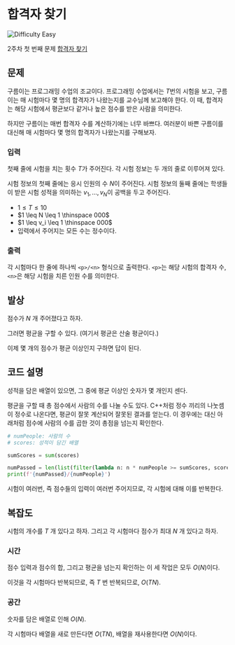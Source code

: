 # 합격자 찾기

![Difficulty Easy](https://img.shields.io/badge/Difficulty-Easy-green)

2주차 첫 번째 문제 [합격자 찾기][problem]

[problem]: https://edu.goorm.io/learn/lecture/33428/%EC%95%8C%EA%B3%A0%EB%A6%AC%EC%A6%98-%EB%A8%BC%EB%8D%B0%EC%9D%B4-%EC%B1%8C%EB%A6%B0%EC%A7%80-%EC%8B%9C%EC%A6%8C1/lesson/1669552/2%EC%A3%BC%EC%B0%A8-%EB%AC%B8%EC%A0%9C-1-%ED%95%A9%EA%B2%A9%EC%9E%90-%EC%B0%BE%EA%B8%B0



## 문제

구름이는 프로그래밍 수업의 조교이다.
프로그래밍 수업에서는 $T$번의 시험을 보고, 구름이는 매 시험마다 몇 명의 합격자가 나왔는지를 교수님께 보고해야 한다.
이 때, 합격자는 해당 시험에서 평균보다 같거나 높은 점수를 받은 사람을 의미한다.

하지만 구름이는 매번 합격자 수를 계산하기에는 너무 바쁘다.
여러분이 바쁜 구름이를 대신해 매 시험마다 몇 명의 합격자가 나왔는지를 구해보자.

### 입력

첫째 줄에 시험을 치는 횟수 $T$가 주어진다.
각 시험 정보는 두 개의 줄로 이루어져 있다.

시험 정보의 첫째 줄에는 응시 인원의 수 $N$이 주어진다.
시험 정보의 둘째 줄에는 학생들이 받은 시험 성적을 의미하는 $v_1, \dots, v_N$이 공백을 두고 주어진다.

- $1 \leq T \leq 10$
- $1 \leq N \leq 1 \thinspace 000$
- $1 \leq v_i \leq 1 \thinspace 000$
- 입력에서 주어지는 모든 수는 정수이다.

### 출력

각 시험마다 한 줄에 하나씩 `<p>/<n>` 형식으로 출력한다.
`<p>`는 해당 시험의 합격자 수, `<n>`은 해당 시험을 치른 인원 수를 의미한다.



## 발상

점수가 $N$ 개 주어졌다고 하자.

그러면 평균을 구할 수 있다.
(여기서 평균은 산술 평균이다.)

이제 몇 개의 점수가 평균 이상인지 구하면 답이 된다.


## 코드 설명

성적을 담은 배열이 있으면, 그 중에 평균 이상인 숫자가 몇 개인지 센다.

평균을 구할 때 총 점수에서 사람의 수를 나눌 수도 있다.
C++처럼 정수 끼리의 나눗셈이 정수로 나온다면, 평균이 잘못 계산되어 잘못된 결과를 얻는다.
이 경우에는 대신 아래처럼 점수에 사람의 수를 곱한 것이 총점을 넘는지 확인한다.

```python
# numPeople: 사람의 수
# scores: 성적이 담긴 배열

sumScores = sum(scores)

numPassed = len(list(filter(lambda n: n * numPeople >= sumScores, scores)))
print(f'{numPassed}/{numPeople}')
```

시험이 여러번, 즉 점수들의 입력이 여러번 주어지므로, 각 시험에 대해 이를 반복한다.



## 복잡도

시험의 개수를 $T$ 개 있다고 하자.
그리고 각 시험마다 점수가 최대 $N$ 개 있다고 하자.



### 시간

점수 입력과 점수의 합, 그리고 평균을 넘는지 확인하는 이 세 작업은 모두 $O(N)$이다.

이것을 각 시험마다 반복되므로, 즉 $T$ 번 반복되므로, $O(TN)$.



### 공간

숫자를 담은 배열로 인해 $O(N)$.

각 시험마다 배열을 새로 만든다면 $O(TN)$, 배열을 재사용한다면 $O(N)$이다.
